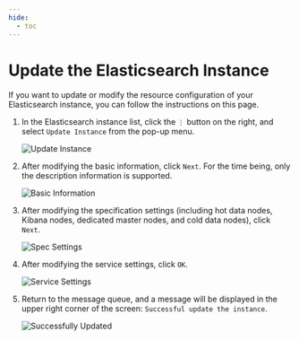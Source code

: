 ```yaml
---
hide:
  - toc
---
```


# Update the Elasticsearch Instance

If you want to update or modify the resource configuration of your Elasticsearch instance, you can follow the instructions on this page.

1. In the Elasticsearch instance list, click the `⋮` button on the right, and select `Update Instance` from the pop-up menu.

    ![Update Instance](https://docs.daocloud.io/daocloud-docs-images/docs/en/docs/middleware/elasticsearch/images/update01.png)

2. After modifying the basic information, click `Next`. For the time being, only the description information is supported.

    ![Basic Information](https://docs.daocloud.io/daocloud-docs-images/docs/en/docs/middleware/elasticsearch/images/update02.png)

3. After modifying the specification settings (including hot data nodes, Kibana nodes, dedicated master nodes, and cold data nodes), click `Next`.

    ![Spec Settings](https://docs.daocloud.io/daocloud-docs-images/docs/en/docs/middleware/elasticsearch/images/update03.png)

4. After modifying the service settings, click `OK`.

    ![Service Settings](https://docs.daocloud.io/daocloud-docs-images/docs/en/docs/middleware/elasticsearch/images/update04.png)

5. Return to the message queue, and a message will be displayed in the upper right corner of the screen: `Successful update the instance`.

    ![Successfully Updated](https://docs.daocloud.io/daocloud-docs-images/docs/en/docs/middleware/elasticsearch/images/update05.png)
